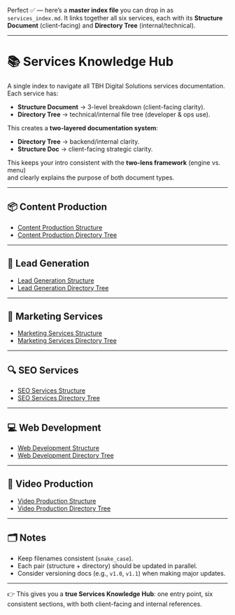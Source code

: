 Perfect ✅ — here’s a **master index file** you can drop in as `services_index.md`. It links together all six services, each with its **Structure Document** (client-facing) and **Directory Tree** (internal/technical).

---

# 📚 Services Knowledge Hub

A single index to navigate all TBH Digital Solutions services documentation.  
Each service has:

* **Structure Document** → 3-level breakdown (client-facing clarity).  
* **Directory Tree** → technical/internal file tree (developer & ops use).  

This creates a **two-layered documentation system**:

* **Directory Tree** → backend/internal clarity.  
* **Structure Doc** → client-facing strategic clarity.  

This keeps your intro consistent with the **two-lens framework** (engine vs. menu)  
and clearly explains the purpose of both document types.  

---

## 📦 Content Production

* [Content Production Structure](./content-production/content_production_structure.md)
* [Content Production Directory Tree](./content-production/content_production_directory_tree.txt)

---

## 🎯 Lead Generation

* [Lead Generation Structure](./lead-generation/lead_generation_structure.md)
* [Lead Generation Directory Tree](./lead-generation/lead_generation_directory_tree.txt)

---

## 📣 Marketing Services

* [Marketing Services Structure](./marketing/marketing_services_structure.md)
* [Marketing Services Directory Tree](./marketing/marketing_directory_tree.txt)

---

## 🔍 SEO Services

* [SEO Services Structure](./seo-services/seo_services_structure.md)
* [SEO Services Directory Tree](./seo-services/seo_services_directory_tree.txt)

---

## 💻 Web Development

* [Web Development Structure](./web-development/web_development_structure.md)
* [Web Development Directory Tree](./web-development/web_development_directory_tree.txt)

---

## 🎥 Video Production

* [Video Production Structure](./video-production/video_production_structure.md)
* [Video Production Directory Tree](./video-production/video_production_directory_tree.txt)

---


## 🗂️ Notes

* Keep filenames consistent (`snake_case`).
* Each pair (structure + directory) should be updated in parallel.
* Consider versioning docs (e.g., `v1.0`, `v1.1`) when making major updates.

---

👉 This gives you a **true Services Knowledge Hub**: one entry point, six consistent sections, with both client-facing and internal references.
